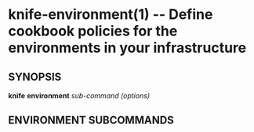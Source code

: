 knife-environment(1) -- Define cookbook policies for the environments in your infrastructure
========================================

## SYNOPSIS

__knife__ __environment__ _sub-command_ _(options)_

## ENVIRONMENT SUBCOMMANDS
